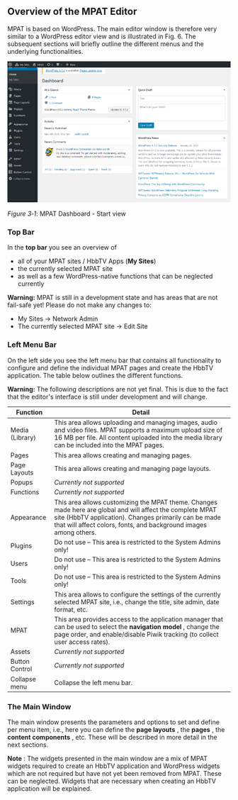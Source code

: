 ## Overview of the MPAT Editor

MPAT is based on WordPress. The main editor window is therefore very similar to a WordPress editor view and is illustrated in Fig. 6. The subsequent sections will briefly outline the different menus and the underlying functionalities.

![MPAT Dashboard](/images/dash.png)

*Figure 3‑1*: MPAT Dashboard - Start view

### Top Bar

In the **top bar** you see an overview of 

+ all of your MPAT sites / HbbTV Apps (**My Sites**)
+ the currently selected MPAT site 
+ as well as a few WordPress-native functions that can be neglected currently

**Warning:** MPAT is still in a development state and has areas that are not fail-safe yet! Please do not make any changes to:

- My Sites -> Network Admin
- The currently selected MPAT site -> Edit Site


### Left Menu Bar

On the left side you see the left menu bar that contains all functionality to configure and define the individual MPAT pages and create the HbbTV application. The table below outlines the different functions.

**Warning:** The following descriptions are not yet final. This is due to the fact that the editor's interface is still under development and will change.

| Function | Detail |
|---|---|
| Media (Library) 	| This area allows uploading and managing images, audio and video files. MPAT supports a maximum upload size of 16 MB per file. All content uploaded into the media library can be included into the MPAT pages. |
| Pages		| This area allows creating and managing pages. |
| Page Layouts 		| This area allows creating and managing page layouts. |
| Popups			| *Currently not supported* |
| Functions 		| *Currently not supported* |
| Appearance 		| This area allows customizing the MPAT theme. Changes made here are global and will affect the complete MPAT site (HbbTV application). Changes primarily can be made that will affect colors, fonts, and background images among others. |
| Plugins 			| Do not use – This area is restricted to the System Admins only! |
| Users 			| Do not use – This area is restricted to the System Admins only! |
| Tools 			| Do not use – This area is restricted to the System Admins only! |
| Settings 			| This area allows to configure the settings of the currently selected MPAT site, i.e., change the title, site admin, date format, etc. |
| MPAT 				| This area provides access to the application manager that can be used to select the **navigation model** , change the page order, and enable/disable Piwik tracking (to collect user access rates). |
| Assets 			| *Currently not supported* |
| Button Control 	| *Currently not supported* |
| Collapse menu 	| Collapse the left menu bar. |

### The Main Window

The main window presents the parameters and options to set and define per menu item, i.e., here you can define the **page layouts** , the **pages** , the **content components** , etc. These will be described in more detail in the next sections.

**Note** : The widgets presented in the main window are a mix of MPAT widgets required to create an HbbTV application and WordPress widgets which are not required but have not yet been removed from MPAT. These can be neglected. Widgets that are necessary when creating an HbbTV application will be explained.
